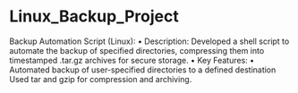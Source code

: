 # Linux_Backup_Project
 Backup Automation Script (Linux):
 • Description: Developed a shell script to automate the backup of specified directories, compressing them into 
timestamped .tar.gz archives for secure storage. 
• Key Features:
 • Automated backup of user-specified directories to a defined destination Used tar and gzip for compression 
and archiving.
